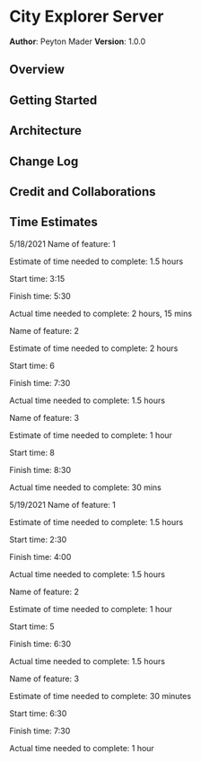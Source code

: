 # City Explorer Server

**Author**: Peyton Mader
**Version**: 1.0.0 

## Overview
<!-- Provide a high level overview of what this application is and why you are building it, beyond the fact that it's an assignment for this class. (i.e. What's your problem domain?) -->

## Getting Started
<!-- What are the steps that a user must take in order to build this app on their own machine and get it running? -->

## Architecture
<!-- Provide a detailed description of the application design. What technologies (languages, libraries, etc) you're using, and any other relevant design information. -->

## Change Log
<!-- Use this area to document the iterative changes made to your application as each feature is successfully implemented. Use time stamps. Here's an example:

01-01-2001 4:59pm - Application now has a fully-functional express server, with a GET route for the location resource. -->

## Credit and Collaborations
<!-- Give credit (and a link) to other people or resources that helped you build this application. -->

## Time Estimates

5/18/2021
Name of feature: 1

Estimate of time needed to complete: 1.5 hours

Start time: 3:15

Finish time: 5:30

Actual time needed to complete: 2 hours, 15 mins


Name of feature: 2

Estimate of time needed to complete: 2 hours

Start time: 6

Finish time: 7:30

Actual time needed to complete: 1.5 hours


Name of feature: 3

Estimate of time needed to complete: 1 hour

Start time: 8

Finish time: 8:30

Actual time needed to complete: 30 mins


5/19/2021
Name of feature: 1

Estimate of time needed to complete: 1.5 hours

Start time: 2:30

Finish time: 4:00

Actual time needed to complete: 1.5 hours


Name of feature: 2

Estimate of time needed to complete: 1 hour

Start time: 5

Finish time: 6:30

Actual time needed to complete: 1.5 hours


Name of feature: 3

Estimate of time needed to complete: 30 minutes

Start time: 6:30

Finish time: 7:30

Actual time needed to complete: 1 hour
